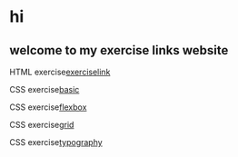 # hi
## welcome to my exercise links website



HTML exercise[exerciselink](https://simarjot0032.github.io/training.github.io/indez.html)

CSS exercise[basic](https://simarjot0032.github.io/training.github.io/exercise/index.html)

CSS exercise[flexbox](https://simarjot0032.github.io/training.github.io/exercise/exercise2.html)

CSS exercise[grid](https://simarjot0032.github.io/training.github.io/exercise/gallery/grallery.html)

CSS exercise[typography](https://simarjot0032.github.io/training.github.io/exercise/gallery/typograph.html)